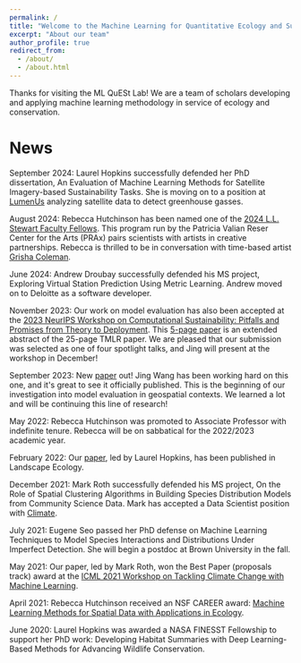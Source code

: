 ```yaml
---
permalink: /
title: "Welcome to the Machine Learning for Quantitative Ecology and Sustainability (ML QuESt) Lab!"
excerpt: "About our team"
author_profile: true
redirect_from: 
  - /about/
  - /about.html
---
```


Thanks for visiting the ML QuESt Lab! We are a team of scholars developing and applying machine learning methodology in service of ecology and conservation.

News
======
September 2024: Laurel Hopkins successfully defended her PhD dissertation, An Evaluation of Machine Learning Methods for Satellite Imagery-based Sustainability Tasks. She is moving on to a position at [LumenUs](https://belumenus.com/) analyzing satellite data to detect greenhouse gasses.

August 2024: Rebecca Hutchinson has been named one of the [2024 L.L. Stewart Faculty Fellows](https://prax.oregonstate.edu/initiatives/ll-stewart-fellowship/2024-awardees). This program run by the Patricia Valian Reser Center for the Arts (PRAx) pairs scientists with artists in creative partnerships. Rebecca is thrilled to be in conversation with time-based artist [Grisha Coleman](https://www.radcliffe.harvard.edu/people/grisha-coleman).

June 2024: Andrew Droubay successfully defended his MS project, Exploring Virtual Station Prediction Using Metric Learning. Andrew moved on to Deloitte as a software developer. 

November 2023: Our work on model evaluation has also been accepted at the [2023 NeurIPS Workshop on Computational Sustainability: Pitfalls and Promises from Theory to Deployment](https://www.compsust.net/compsust-2023/). This [5-page paper](http://Hutchinson-Lab.github.io/files/wang2023neuripsWksp.pdf) is an extended abstract of the 25-page TMLR paper. We are pleased that our submission was selected as one of four spotlight talks, and Jing will present at the workshop in December!

September 2023: New [paper](https://openreview.net/forum?id=VgJhYu7FmQ) out! Jing Wang has been working hard on this one, and it's great to see it officially published. This is the beginning of our investigation into model evaluation in geospatial contexts. We learned a lot and will be continuing this line of research!

May 2022: Rebecca Hutchinson was promoted to Associate Professor with indefinite tenure. Rebecca will be on sabbatical for the 2022/2023 academic year.

February 2022: Our [paper](https://link.springer.com/article/10.1007/s10980-022-01406-y), led by Laurel Hopkins, has been published in Landscape Ecology.  

December 2021: Mark Roth successfully defended his MS project, On the Role of Spatial Clustering Algorithms in Building Species Distribution Models from Community Science Data. Mark has accepted a Data Scientist position with [Climate](https://www.climate.com/).

July 2021: Eugene Seo passed her PhD defense on Machine Learning Techniques to Model Species Interactions and Distributions Under Imperfect Detection. She will begin a postdoc at Brown University in the fall. 

May 2021: Our paper, led by Mark Roth, won the Best Paper (proposals track) award at the [ICML 2021 Workshop on Tackling Climate Change with Machine Learning](https://www.climatechange.ai/events/icml2021).

April 2021: Rebecca Hutchinson received an NSF CAREER award: [Machine Learning Methods for Spatial Data with Applications in Ecology](https://www.nsf.gov/awardsearch/showAward?AWD_ID=2046678&HistoricalAwards=false).

June 2020: Laurel Hopkins was awarded a NASA FINESST Fellowship to support her PhD work: Developing Habitat Summaries with Deep Learning-Based Methods for Advancing Wildlife Conservation.

